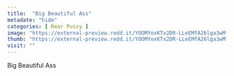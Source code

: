 ```yaml
---
title:  "Big Beautiful Ass"
metadate: "hide"
categories: [ Rear Pussy ]
image: "https://external-preview.redd.it/YOOMYoxKTx2DR-LLeEMfA26lga3wMfRQ5BAYV3uBmvI.jpg?auto=webp&s=85db2060aa234e5a1af02dbbecf5e96c5f6d85dc"
thumb: "https://external-preview.redd.it/YOOMYoxKTx2DR-LLeEMfA26lga3wMfRQ5BAYV3uBmvI.jpg?width=1080&crop=smart&auto=webp&s=5eca4fd139d5a0f9242fd8750d8dddbffbd5ebc4"
visit: ""
---
```

Big Beautiful Ass
